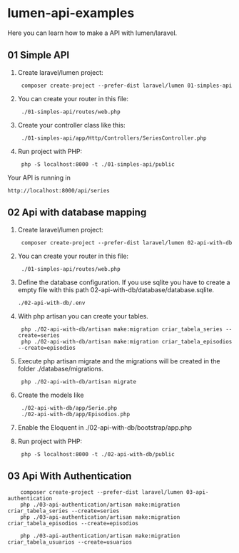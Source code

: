 # lumen-api-examples
Here you can learn how to make a API with lumen/laravel.


## 01 Simple API

1. Create laravel/lumen project: 

        composer create-project --prefer-dist laravel/lumen 01-simples-api


2. You can create your router in this file: 

        ./01-simples-api/routes/web.php 

3. Create your controller class like this: 

        ./01-simples-api/app/Http/Controllers/SeriesController.php

3. Run project with PHP:  


        php -S localhost:8000 -t ./01-simples-api/public


Your API is running in 

    http://localhost:8000/api/series

## 02 Api with database mapping

1. Create laravel/lumen project: 

        composer create-project --prefer-dist laravel/lumen 02-api-with-db

2. You can create your router in this file: 

        ./01-simples-api/routes/web.php 


3.  Define the database configuration. If you use sqlite you have to create a empty file with this path 02-api-with-db/database/database.sqlite.

        ./02-api-with-db/.env

4. With php artisan you can create your tables. 

        php ./02-api-with-db/artisan make:migration criar_tabela_series --create=series
        php ./02-api-with-db/artisan make:migration criar_tabela_episodios --create=episodios

5. Execute php artisan migrate and the migrations will be created in the folder ./database/migrations.

        php ./02-api-with-db/artisan migrate


6. Create the models like 

        ./02-api-with-db/app/Serie.php 
        ./02-api-with-db/app/Episodios.php 

7. Enable the Eloquent in ./02-api-with-db/bootstrap/app.php


8. Run project with PHP:  

        php -S localhost:8000 -t ./02-api-with-db/public

## 03 Api With Authentication 

        composer create-project --prefer-dist laravel/lumen 03-api-authentication
        php ./03-api-authentication/artisan make:migration criar_tabela_series --create=series
        php ./03-api-authentication/artisan make:migration criar_tabela_episodios --create=episodios

        php ./03-api-authentication/artisan make:migration criar_tabela_usuarios --create=usuarios

